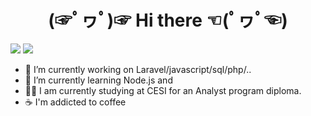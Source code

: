 
<center> <h1> (☞ﾟヮﾟ)☞ Hi there ☜(ﾟヮﾟ☜)</h1> </center>

<img src="https://github-readme-stats.vercel.app/api?username=ppoupardin&hide=issues,contribs&include_all_commits=true&count_private=true&show_icons=true&theme=cobalt"/> <img src="https://github-readme-stats.vercel.app/api/top-langs/?username=ppoupardin&count_private=true&show_icons=true&layout=compact&theme=cobalt"/>

- 🔭 I’m currently working on Laravel/javascript/sql/php/..
- 🌱 I’m currently learning Node.js and
- 👨‍🎓 I am currently studying at CESI for an Analyst program diploma.
- ☕ I'm addicted to coffee
